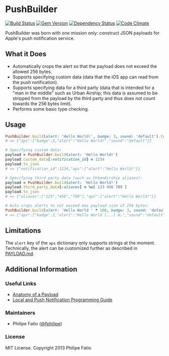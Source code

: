 # PushBuilder

[![Build Status](https://travis-ci.org/fphilipe/push_builder.png)](https://travis-ci.org/fphilipe/push_builder)
[![Gem Version](https://badge.fury.io/rb/push_builder.png)](http://badge.fury.io/rb/push_builder)
[![Dependency Status](https://gemnasium.com/fphilipe/push_builder.png)](https://gemnasium.com/fphilipe/push_builder)
[![Code Climate](https://codeclimate.com/github/fphilipe/push_builder.png)](https://codeclimate.com/github/fphilipe/push_builder)

PushBuilder was born with one mission only: construct JSON payloads for Apple's push notification service.

## What it Does

- Automatically crops the alert so that the payload does not exceed the allowed 256 bytes.
- Supports specifying custom data (data that the iOS app can read from the push notification).
- Supports specifying data for a third party (data that is intended for a "man in the middle" such as Urban Airship; this data is assumed to be stripped from the payload by the third party and thus does not count towards the 256 bytes limit).
- Performs some basic type checking.

## Usage

```ruby
PushBuilder.build(alert: 'Hello World!', badge: 3, sound: 'default').to_json
# => {"aps":{"badge":3,"alert":"Hello World!","sound":"default"}}

# Specifying custom data:
payload = PushBuilder.build(alert: 'Hello World!')
payload.custom_data[:notification_id] = 1234
payload.to_json
# => {"notification_id":1234,"aps":{"alert":"Hello World!"}}

# Specifying third party data (such as UrbanAirship aliases):
payload = PushBuilder.build(alert: 'Hello World!')
payload.third_party_data[:aliases] = %w[ 123 456 789 ]
payload.to_json
# => {"aliases":["123","456","789"],"aps":{"alert":"Hello World!"}}

# Auto crops alerts to not exceed max payload size of 256 bytes:
PushBuilder.build(alert: 'Hello World ' * 100, badge: 3, sound: 'default').to_json
# => {"aps":{"badge":3,"alert":"Hello World [...] H…","sound":"default"}}
```

## Limitations

The `alert` key of the `aps` dictionary only supports strings at the moment.
Technically, the alert can be customized further as described in [PAYLOAD.md](PAYLOAD.md).

## Additional Information

### Useful Links

- [Anatomy of a Payload](PAYLOAD.md)
- [Local and Push Notification Programming Guide](http://developer.apple.com/library/mac/#documentation/NetworkingInternet/Conceptual/RemoteNotificationsPG/ApplePushService/ApplePushService.html)

### Maintainers

- Philipe Fatio ([@fphilipe](https://github.com/fphilipe))

### License

MIT License. Copyright 2013 Philipe Fatio
